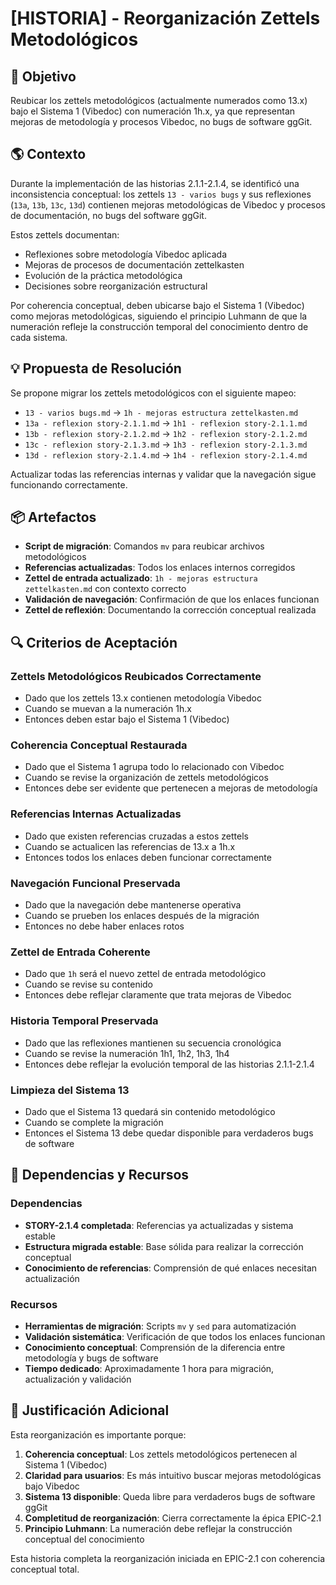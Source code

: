 # [HISTORIA] - Reorganización Zettels Metodológicos

## 🎯 Objetivo

Reubicar los zettels metodológicos (actualmente numerados como 13.x) bajo el Sistema 1 (Vibedoc) con numeración 1h.x, ya que representan mejoras de metodología y procesos Vibedoc, no bugs de software ggGit.

## 🌎 Contexto

Durante la implementación de las historias 2.1.1-2.1.4, se identificó una inconsistencia conceptual: los zettels `13 - varios bugs` y sus reflexiones (`13a`, `13b`, `13c`, `13d`) contienen mejoras metodológicas de Vibedoc y procesos de documentación, no bugs del software ggGit.

Estos zettels documentan:
- Reflexiones sobre metodología Vibedoc aplicada
- Mejoras de procesos de documentación zettelkasten
- Evolución de la práctica metodológica
- Decisiones sobre reorganización estructural

Por coherencia conceptual, deben ubicarse bajo el Sistema 1 (Vibedoc) como mejoras metodológicas, siguiendo el principio Luhmann de que la numeración refleje la construcción temporal del conocimiento dentro de cada sistema.

## 💡 Propuesta de Resolución

Se propone migrar los zettels metodológicos con el siguiente mapeo:
- `13 - varios bugs.md` → `1h - mejoras estructura zettelkasten.md`
- `13a - reflexion story-2.1.1.md` → `1h1 - reflexion story-2.1.1.md`
- `13b - reflexion story-2.1.2.md` → `1h2 - reflexion story-2.1.2.md`
- `13c - reflexion story-2.1.3.md` → `1h3 - reflexion story-2.1.3.md`
- `13d - reflexion story-2.1.4.md` → `1h4 - reflexion story-2.1.4.md`

Actualizar todas las referencias internas y validar que la navegación sigue funcionando correctamente.

## 📦 Artefactos

- **Script de migración**: Comandos `mv` para reubicar archivos metodológicos
- **Referencias actualizadas**: Todos los enlaces internos corregidos
- **Zettel de entrada actualizado**: `1h - mejoras estructura zettelkasten.md` con contexto correcto
- **Validación de navegación**: Confirmación de que los enlaces funcionan
- **Zettel de reflexión**: Documentando la corrección conceptual realizada

## 🔍 Criterios de Aceptación

### Zettels Metodológicos Reubicados Correctamente
- Dado que los zettels 13.x contienen metodología Vibedoc
- Cuando se muevan a la numeración 1h.x
- Entonces deben estar bajo el Sistema 1 (Vibedoc)

### Coherencia Conceptual Restaurada
- Dado que el Sistema 1 agrupa todo lo relacionado con Vibedoc
- Cuando se revise la organización de zettels metodológicos
- Entonces debe ser evidente que pertenecen a mejoras de metodología

### Referencias Internas Actualizadas
- Dado que existen referencias cruzadas a estos zettels
- Cuando se actualicen las referencias de 13.x a 1h.x
- Entonces todos los enlaces deben funcionar correctamente

### Navegación Funcional Preservada
- Dado que la navegación debe mantenerse operativa
- Cuando se prueben los enlaces después de la migración
- Entonces no debe haber enlaces rotos

### Zettel de Entrada Coherente
- Dado que `1h` será el nuevo zettel de entrada metodológico
- Cuando se revise su contenido
- Entonces debe reflejar claramente que trata mejoras de Vibedoc

### Historia Temporal Preservada
- Dado que las reflexiones mantienen su secuencia cronológica
- Cuando se revise la numeración 1h1, 1h2, 1h3, 1h4
- Entonces debe reflejar la evolución temporal de las historias 2.1.1-2.1.4

### Limpieza del Sistema 13
- Dado que el Sistema 13 quedará sin contenido metodológico
- Cuando se complete la migración
- Entonces el Sistema 13 debe quedar disponible para verdaderos bugs de software

## 🔗 Dependencias y Recursos

### Dependencias

- **STORY-2.1.4 completada**: Referencias ya actualizadas y sistema estable
- **Estructura migrada estable**: Base sólida para realizar la corrección conceptual
- **Conocimiento de referencias**: Comprensión de qué enlaces necesitan actualización

### Recursos

- **Herramientas de migración**: Scripts `mv` y `sed` para automatización
- **Validación sistemática**: Verificación de que todos los enlaces funcionan
- **Conocimiento conceptual**: Comprensión de la diferencia entre metodología y bugs de software
- **Tiempo dedicado**: Aproximadamente 1 hora para migración, actualización y validación

## 🎯 Justificación Adicional

Esta reorganización es importante porque:

1. **Coherencia conceptual**: Los zettels metodológicos pertenecen al Sistema 1 (Vibedoc)
2. **Claridad para usuarios**: Es más intuitivo buscar mejoras metodológicas bajo Vibedoc
3. **Sistema 13 disponible**: Queda libre para verdaderos bugs de software ggGit
4. **Completitud de reorganización**: Cierra correctamente la épica EPIC-2.1
5. **Principio Luhmann**: La numeración debe reflejar la construcción conceptual del conocimiento

Esta historia completa la reorganización iniciada en EPIC-2.1 con coherencia conceptual total.
